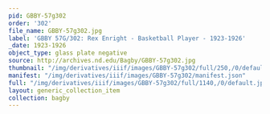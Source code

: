 ```yaml
---
pid: GBBY-57g302
order: '302'
file_name: GBBY-57g302.jpg
label: 'GBBY 57G/302: Rex Enright - Basketball Player - 1923-1926'
_date: 1923-1926
object_type: glass plate negative
source: http://archives.nd.edu/Bagby/GBBY-57g302.jpg
thumbnail: "/img/derivatives/iiif/images/GBBY-57g302/full/250,/0/default.jpg"
manifest: "/img/derivatives/iiif/images/GBBY-57g302/manifest.json"
full: "/img/derivatives/iiif/images/GBBY-57g302/full/1140,/0/default.jpg"
layout: generic_collection_item
collection: bagby
---
```

